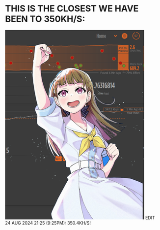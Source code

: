# THIS IS THE CLOSEST WE HAVE BEEN TO 350KH/S:
![almost 350kh/s](image.webp)
EDIT 24 AUG 2024 21:25 (9:25PM): 350.4KH/S!
